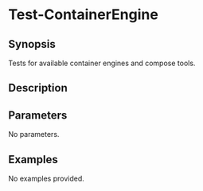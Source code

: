 # Test-ContainerEngine

## Synopsis

Tests for available container engines and compose tools.

## Description



## Parameters
No parameters.
## Examples
No examples provided.
